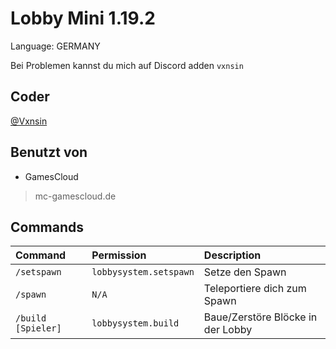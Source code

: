 
# Lobby Mini 1.19.2

Language: GERMANY

Bei Problemen kannst du mich auf Discord adden `vxnsin`


## Coder

 [@Vxnsin](https://www.github.com/vxnsin)





## Benutzt von

- GamesCloud
> mc-gamescloud.de


## Commands



| Command | Permission     | Description                |
| :-------- | :------- | :------------------------- |
| `/setspawn` | `lobbysystem.setspawn` | Setze den Spawn |
| `/spawn` | `N/A` | Teleportiere dich zum Spawn |
| `/build [Spieler]` | `lobbysystem.build` | Baue/Zerstöre Blöcke in der Lobby |

